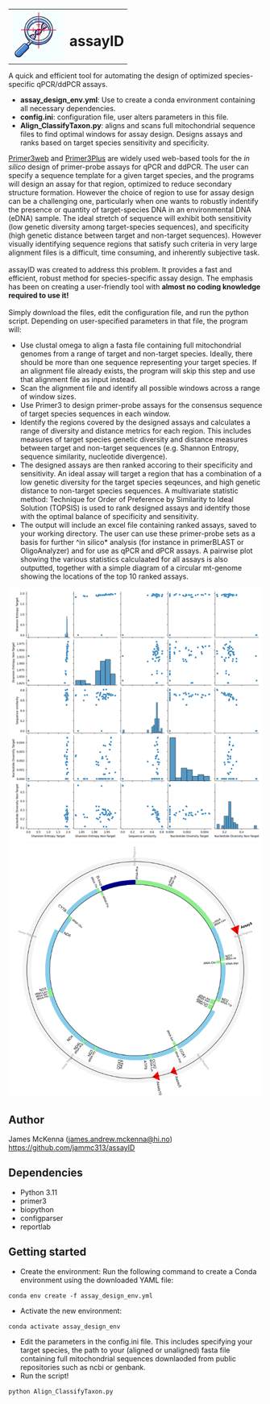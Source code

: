 <table border="0">
<tr>
<td><img src="example_images/assayID_icon.png" alt="assayID" width="100"></td>
<td><h1>assayID</h1></td>
</tr>
</table>


A quick and efficient tool for automating the design of optimized species-specific qPCR/ddPCR assays. 
* **assay_design_env.yml**: Use to create a conda environment containing all necessary dependencies.
* **config.ini**: configuration file, user alters parameters in this file.
* **Align_ClassifyTaxon.py**: aligns and scans full mitochondrial sequence files to find optimal windows for assay design. Designs assays and ranks based on target species sensitivity and specificity.

[Primer3web](https://primer3.ut.ee/) and [Primer3Plus](https://www.primer3plus.com/) are widely used web-based tools for the *in silico* design of primer-probe assays for qPCR and ddPCR. The user can specify a sequence template for a given target species, and the programs will design an assay for that region, optimized to reduce secondary structure formation. However the choice of region to use for assay design can be a challenging one, particularly when one wants to robustly indentify the presence or quantity of target-species DNA in an environmental DNA (eDNA) sample. The ideal stretch of sequence will exhibit both sensitivity (low genetic diversity among target-species sequences), and specificity (high genetic distance between target and non-target sequences). However visually identifying sequence regions that satisfy such criteria in very large alignment files is a difficult, time consuming, and inherently subjective task. \
\
assayID was created to address this problem. It provides a fast and efficient, robust method for species-specific assay design. The emphasis has been on creating a user-friendly tool with **almost no coding knowledge required to use it!** \
\
Simply download the files, edit the configuration file, and run the python script. Depending on user-specified parameters in that file, the program will:
- Use clustal omega to align a fasta file containing full mitochondrial genomes from a range of target and non-target species. Ideally, there should be more than one sequence representing your target species. If an alignment file already exists, the program will skip this step and use that alignment file as input instead.
- Scan the alignment file and identify all possible windows across a range of window sizes.
- Use Primer3 to design primer-probe assays for the consensus sequence of target species sequences in each window.
- Identify the regions covered by the designed assays and calculates a range of diversity and distance metrics for each region. This includes measures of target species genetic diversity and distance measures between target and non-target sequences (e.g. Shannon Entropy, sequence similarity, nucleotide divergence).
- The designed assays are then ranked accoring to their specificity and sensitivity. An ideal assay will target a region that has a combination of a low genetic diversity for the target species seqeunces, and high genetic distance to non-target species sequences. A multivariate statistic method: Technique for Order of Preference by Similarity to Ideal Solution (TOPSIS) is used to rank designed assays and identify those with the optimal balance of specificity and sensitivity.
- The output will include an excel file containing ranked assays, saved to your working directory. The user can use these primer-probe sets as a basis for further ^in silico* analysis (for instance in primerBLAST or OligoAnalyzer) and for use as qPCR and dPCR assays. A pairwise plot showing the various statistics calculaated for all assays is also outputted, together with a simple diagram of a circular mt-genome showing the locations of the top 10 ranked assays.


<img src="example_images/pairwise_comparisons.png" width="800">
<img src="example_images/mtgenome_assays.png" width="800">


## Author
James McKenna (james.andrew.mckenna@hi.no) \
https://github.com/jammc313/assayID

## Dependencies
* Python 3.11
* primer3
* biopython
* configparser
* reportlab

## Getting started
* Create the environment: Run the following command to create a Conda environment using the downloaded YAML file:
```
conda env create -f assay_design_env.yml
```
* Activate the new environment: 
```
conda activate assay_design_env
```
* Edit the parameters in the config.ini file. This includes specifying your target species, the path to your (aligned or unaligned) fasta file containing full mitochondrial sequences downlaoded from public repositories such as ncbi or genbank.
* Run the script!   
```
python Align_ClassifyTaxon.py
```
